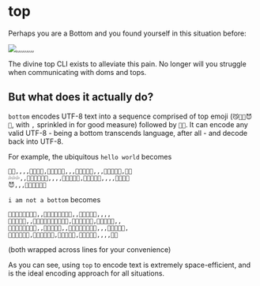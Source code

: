 # top

Perhaps you are a Bottom and you found yourself in this situation before:

![,,,,,,,,,](https://cdn.discordapp.com/attachments/644479051918082050/799905088541425664/bottom.jpg)

The divine top CLI exists to alleviate this pain. No longer will you struggle when communicating with doms and tops. 

## But what does it actually do?

``bottom`` encodes UTF-8 text into a sequence comprised of top emoji (`😼💪💦😈👊`, with ``,`` sprinkled in for good measure) followed by `💸💸`.
It can encode any valid UTF-8 - being a bottom transcends language, after all - and decode back into UTF-8.

For example, the ubiquitous `hello world` becomes
```
💪💪,,,,💸💸💪💪,💸💸💪💪😈,,,💸💸💪💪😈,,,💸💸💪💪💦,💸💸
💦💦💦,,💸💸💪💪💦😈,,,,💸💸💪💪💦,💸💸💪💪💦,,,,💸💸💪💪
😈,,,💸💸💪💪💸💸
```
`i am not a bottom` becomes
```
💪💪😈💸💸💦💦💦,,💸💸💪💦💦💦💦😈,,💸💸💪💪😈,,,,
💸💸💦💦💦,,💸💸💪💪💦💸💸💪💪💦,💸💸💪💪💦😈,💸💸💦💦💦,,
💸💸💪💦💦💦💦😈,,💸💸💦💦💦,,💸💸💪💦💦💦💦😈,,,💸💸💪💪💦,
💸💸💪💪💦😈,💸💸💪💪💦😈,💸💸💪💪💦,💸💸💪💪😈,,,,💸💸
```
(both wrapped across lines for your convenience)

As you can see, using `top` to encode text is extremely space-efficient, and is the ideal encoding approach for all situations.
